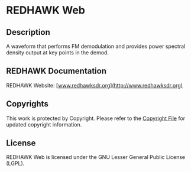# REDHAWK Web

## Description

A waveform that performs FM demodulation and provides power spectral density output at key points in the demod.

## REDHAWK Documentation

REDHAWK Website: [www.redhawksdr.org](http://www.redhawksdr.org)

## Copyrights

This work is protected by Copyright. Please refer to the [Copyright File](COPYRIGHT) for updated copyright information.

## License

REDHAWK Web is licensed under the GNU Lesser General Public License (LGPL).
